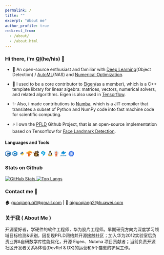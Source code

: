 ```yaml
---
permalink: /
title: ""
excerpt: "About me"
author_profile: true
redirect_from: 
  - /about/
  - /about.html
---
```


### Hi there, i'm [QI](https://github.com/guoqiangqi)(he/his) 👋

- 🌱 An open-source enthusiast and familiar with [Deep Learning](https://en.wikipedia.org/wiki/Deep_learning)(Object Detection) / [AutoML](https://en.wikipedia.org/wiki/Automated_machine_learning)(NAS) and [Numerical Optimization](https://en.wikipedia.org/wiki/Mathematical_optimization).  

- 🔭 I used to be a core contributor to [Eigen](https://gitlab.com/libeigen/eigen)(as a member), which is a C++ template library for linear algebra: matrices, vectors, numerical solvers, and related algorithms. Eigen is also used in [Tensorflow](https://github.com/tensorflow/tensorflow).  

- ✨ Also, i made contributions to [Numba](https://github.com/numba/numba), which is a JIT compiler that translates a subset of Python and NumPy code into fast machine code for scientific computing.

- ⚡ I own the [PFLD](https://github.com/guoqiangqi/PFLD) Github Project, that is an open-source implementation based on Tensorflow for [Face Landmark Detection](https://github.com/guoqiangqi/PFLD).

#### Languages and Tools

<code><img height="20px" src="../images/c.png" /></code>
<code><img height="20px" src="../images/cpp.png" /></code>
<code><img height="20px" src="../images/python.png" /></code>
<code><img height="20px" src="../images/tensorflow.png" /></code>
<code><img height="20px" src="../images/eigen.png" /></code>
<code><img height="20px" src="../images/numba.png" /></code>
<code><img height="20px" src="../images/linux.png" /></code>
<code><img height="20px" src="../images/argo.png" /></code>
<code><img height="20px" src="../images/docker.png" /></code>
<code><img height="20px" src="../images/kubenetes.png" /></code>

### Stats on Github
<a href="https://github.com/guoqiangqi">
  <img align="center" alt="GitHub Stats" src="https://github-readme-stats-git-masterrstaa-rickstaa.vercel.app/api?theme=calm&username=guoqiangqi&count_private=true&show_icons=true&include_all_commits=true&hide_title=true" />
</a>
<a href="https://github.com/guoqiangqi">
  <img align="center" alt="Top Langs" src="https://github-readme-stats-git-masterrstaa-rickstaa.vercel.app/api/top-langs/?theme=calm&username=guoqiangqi&layout=compact&card_width=270" />
</a>

### Contact me 💬
🏠 <guoqiang.qi1@gmail.com> | 🏢 <qiguoqiang2@huawei.com>

### 关于我 ( About Me )
开源爱好者，学硬件的软件工程师，华为胶片工程师。早期研究方向为深度学习领域目标检测&识别，因复现PFLD网络并开源接触社区；加入华为2012实验室后负责业界&自研数学库性能优化，开源 Eigen、Nubma 项目贡献者；当前负责开源社区开发者关系&体验(DevRel & DX)的运营和5个猫崽的铲屎工作。

